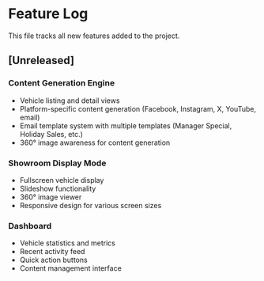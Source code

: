 # Feature Log

This file tracks all new features added to the project.

## [Unreleased]

### Content Generation Engine
- Vehicle listing and detail views
- Platform-specific content generation (Facebook, Instagram, X, YouTube, email)
- Email template system with multiple templates (Manager Special, Holiday Sales, etc.)
- 360° image awareness for content generation

### Showroom Display Mode
- Fullscreen vehicle display
- Slideshow functionality
- 360° image viewer
- Responsive design for various screen sizes

### Dashboard
- Vehicle statistics and metrics
- Recent activity feed
- Quick action buttons
- Content management interface

